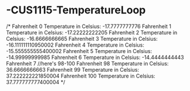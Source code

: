 # -CUS1115-TemperatureLoop

/*
Fahrenheit 0
Temperature in Celsius: -17.7777777776
Fahrenheit 1
Temperature in Celsius: -17.22222222205
Fahrenheit 2
Temperature in Celsius: -16.6666666665
Fahrenheit 3
Temperature in Celsius: -16.111111110950002
Fahrenheit 4
Temperature in Celsius: -15.555555555400002
Fahrenheit 5
Temperature in Celsius: -14.99999999985
Fahrenheit 6
Temperature in Celsius: -14.4444444443
Fahrenheit 7
//here's 98-100
Fahrenheit 98
Temperature in Celsius: 36.6666666663
Fahrenheit 99
Temperature in Celsius: 37.222222221850004
Fahrenheit 100
Temperature in Celsius: 37.777777777400004
 */
